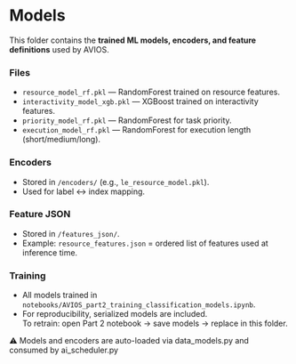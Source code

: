 # Models

This folder contains the **trained ML models, encoders, and feature definitions** used by AVIOS.

### Files
- `resource_model_rf.pkl` — RandomForest trained on resource features.
- `interactivity_model_xgb.pkl` — XGBoost trained on interactivity features.
- `priority_model_rf.pkl` — RandomForest for task priority.
- `execution_model_rf.pkl` — RandomForest for execution length (short/medium/long).

### Encoders
- Stored in `/encoders/` (e.g., `le_resource_model.pkl`).
- Used for label ↔ index mapping.

### Feature JSON
- Stored in `/features_json/`.
- Example: `resource_features.json` = ordered list of features used at inference time.

### Training
- All models trained in `notebooks/AVIOS_part2_training_classification_models.ipynb`.
- For reproducibility, serialized models are included.  
  To retrain: open Part 2 notebook → save models → replace in this folder.

⚠️ Models and encoders are auto-loaded via data_models.py and consumed by ai_scheduler.py

